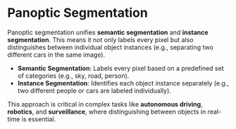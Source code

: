 # Panoptic Segmentation

Panoptic segmentation unifies **semantic segmentation** and **instance segmentation**. This means it not only labels every pixel but also distinguishes between individual object instances (e.g., separating two different cars in the same image).

- **Semantic Segmentation**: Labels every pixel based on a predefined set of categories (e.g., sky, road, person).
- **Instance Segmentation**: Identifies each object instance separately (e.g., two different people or cars are labeled individually).

This approach is critical in complex tasks like **autonomous driving**, **robotics**, and **surveillance**, where distinguishing between objects in real-time is essential.
